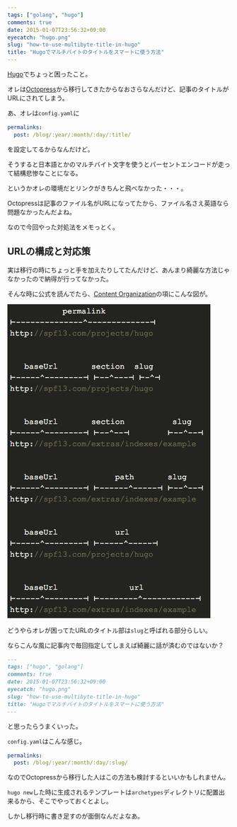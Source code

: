 ```yaml
---
tags: ["golang", "hugo"]
comments: true
date: 2015-01-07T23:56:32+09:00
eyecatch: "hugo.png"
slug: "how-to-use-multibyte-title-in-hugo"
title: "Hugoでマルチバイトのタイトルをスマートに使う方法"
---
```


[Hugo](http://gohugo.io/)でちょっと困ったこと。

オレは[Octopress](http://octopress.org/)から移行してきたからなおさらなんだけど、記事のタイトルがURLにされてしまう。

あ、オレは`config.yaml`に

``` yaml
permalinks:
  post: /blog/:year/:month/:day/:title/
```

を設定してるからなんだけど。

そうすると日本語とかのマルチバイト文字を使うとパーセントエンコードが走って結構悲惨なことになる。

というかオレの環境だとリンクがきちんと飛べなかった・・・。

Octopressは記事のファイル名がURLになってたから、ファイル名さえ英語なら問題なかったんだよね。

なので今回やった対処法をメモっとく。

## URLの構成と対応策

実は移行の時にちょっと手を加えたりしてたんだけど、あんまり綺麗な方法じゃなかったので納得が行ってなかった。

そんな時に公式を読んでたら、[Content Organization](http://gohugo.io/content/organization/)の項にこんな図が。

[<img src="/images/2015-01-07/permalink.png" class="image" alt="permalink">](/images/2015-01-07/permalink.png)

どうやらオレが困ってたURLのタイトル部は`slug`と呼ばれる部分らしい。

ならこんな風に記事内で毎回指定してしまえば綺麗に話が済むのではないか？

``` markdown
---
tags: ["hugo", "golang"]
comments: true
date: 2015-01-07T23:56:32+09:00
eyecatch: "hugo.png"
slug: "how-to-use-multibyte-title-in-hugo"
title: "Hugoでマルチバイトのタイトルをスマートに使う方法"
---
```

と思ったらうまくいった。

`config.yaml`はこんな感じ。

``` yaml
permalinks:
  post: /blog/:year/:month/:day/:slug/
```

なのでOctopressから移行した人はこの方法も検討するといいかもしれません。

`hugo new`した時に生成されるテンプレートは`archetypes`ディレクトリに配置出来るから、そこでやっておくとよし。

しかし移行時に書き足すのが面倒なんだよなあ。
